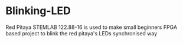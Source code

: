 # Blinking-LED
Red Pitaya STEMLAB 122.88-16 is used to make small beginners FPGA based project to blink the red pitaya's LEDs synchronised way
